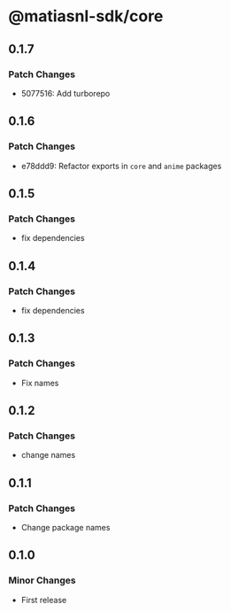 # @matiasnl-sdk/core

## 0.1.7

### Patch Changes

- 5077516: Add turborepo

## 0.1.6

### Patch Changes

- e78ddd9: Refactor exports in `core` and `anime` packages

## 0.1.5

### Patch Changes

- fix dependencies

## 0.1.4

### Patch Changes

- fix dependencies

## 0.1.3

### Patch Changes

- Fix names

## 0.1.2

### Patch Changes

- change names

## 0.1.1

### Patch Changes

- Change package names

## 0.1.0

### Minor Changes

- First release
